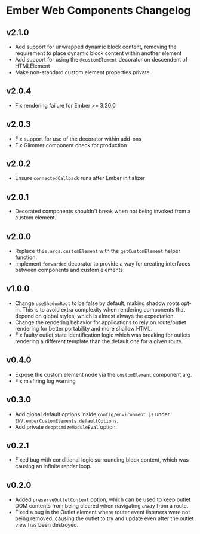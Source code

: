 Ember Web Components Changelog
==============================

## v2.1.0

- Add support for unwrapped dynamic block content, removing the requirement to place dynamic block content within another element
- Add support for using the `@customElement` decorator on descendent of HTMLElement
- Make non-standard custom element properties private

## v2.0.4

- Fix rendering failure for Ember >= 3.20.0

## v2.0.3

- Fix support for use of the decorator within add-ons
- Fix Glimmer component check for production

## v2.0.2

- Ensure `connectedCallback` runs after Ember initializer

## v2.0.1

- Decorated components shouldn't break when not being invoked from a custom element.

## v2.0.0

- Replace `this.args.customElement` with the `getCustomElement` helper function.
- Implement `forwarded` decorator to provide a way for creating interfaces between components and custom elements.

## v1.0.0

- Change `useShadowRoot` to be false by default, making shadow roots opt-in.  This is to avoid extra complexity when rendering components that depend on global styles, which is almost always the expectation.
- Change the rendering behavior for applications to rely on route/outlet rendering for better portability and more shallow HTML.
- Fix faulty outlet state identification logic which was breaking for outlets rendering a different template than the default one for a given route.

## v0.4.0

- Expose the custom element node via the `customElement` component arg.
- Fix misfiring log warning

## v0.3.0

- Add global default options inside `config/environment.js` under `ENV.emberCustomElements.defaultOptions`.
- Add private `deoptimizeModuleEval` option.

## v0.2.1

- Fixed bug with conditional logic surrounding block content, which was causing an infinite render loop.

## v0.2.0

- Added `preserveOutletContent` option, which can be used to keep outlet DOM contents from being cleared when navigating away from a route.
- Fixed a bug in the Outlet element where router event listeners were not being removed, causing the outlet to try and update even after the outlet view has been destroyed.
